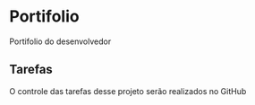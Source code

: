# Portifolio
Portifolio do desenvolvedor

## Tarefas

O controle das tarefas desse projeto serão realizados no GitHub
